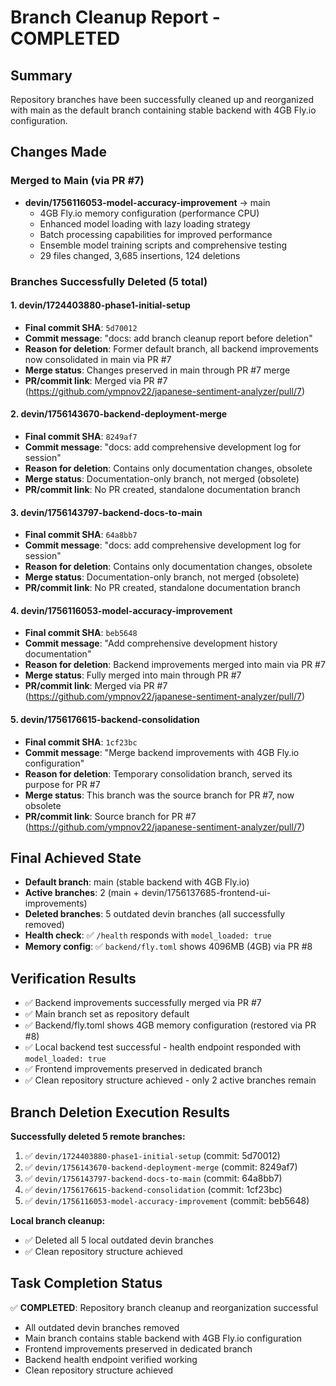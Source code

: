 # Branch Cleanup Report - COMPLETED

## Summary
Repository branches have been successfully cleaned up and reorganized with main as the default branch containing stable backend with 4GB Fly.io configuration.

## Changes Made

### Merged to Main (via PR #7)
- **devin/1756116053-model-accuracy-improvement** → main
  - 4GB Fly.io memory configuration (performance CPU)
  - Enhanced model loading with lazy loading strategy  
  - Batch processing capabilities for improved performance
  - Ensemble model training scripts and comprehensive testing
  - 29 files changed, 3,685 insertions, 124 deletions

### Branches Successfully Deleted (5 total)

#### 1. devin/1724403880-phase1-initial-setup
- **Final commit SHA**: `5d70012`
- **Commit message**: "docs: add branch cleanup report before deletion"
- **Reason for deletion**: Former default branch, all backend improvements now consolidated in main via PR #7
- **Merge status**: Changes preserved in main through PR #7 merge
- **PR/commit link**: Merged via PR #7 (https://github.com/ympnov22/japanese-sentiment-analyzer/pull/7)

#### 2. devin/1756143670-backend-deployment-merge  
- **Final commit SHA**: `8249af7`
- **Commit message**: "docs: add comprehensive development log for session"
- **Reason for deletion**: Contains only documentation changes, obsolete
- **Merge status**: Documentation-only branch, not merged (obsolete)
- **PR/commit link**: No PR created, standalone documentation branch

#### 3. devin/1756143797-backend-docs-to-main
- **Final commit SHA**: `64a8bb7` 
- **Commit message**: "docs: add comprehensive development log for session"
- **Reason for deletion**: Contains only documentation changes, obsolete
- **Merge status**: Documentation-only branch, not merged (obsolete)
- **PR/commit link**: No PR created, standalone documentation branch

#### 4. devin/1756116053-model-accuracy-improvement
- **Final commit SHA**: `beb5648`
- **Commit message**: "Add comprehensive development history documentation"
- **Reason for deletion**: Backend improvements merged into main via PR #7
- **Merge status**: Fully merged into main through PR #7
- **PR/commit link**: Merged via PR #7 (https://github.com/ympnov22/japanese-sentiment-analyzer/pull/7)

#### 5. devin/1756176615-backend-consolidation
- **Final commit SHA**: `1cf23bc`
- **Commit message**: "Merge backend improvements with 4GB Fly.io configuration"  
- **Reason for deletion**: Temporary consolidation branch, served its purpose for PR #7
- **Merge status**: This branch was the source branch for PR #7, now obsolete
- **PR/commit link**: Source branch for PR #7 (https://github.com/ympnov22/japanese-sentiment-analyzer/pull/7)

## Final Achieved State
- **Default branch**: main (stable backend with 4GB Fly.io)
- **Active branches**: 2 (main + devin/1756137685-frontend-ui-improvements)
- **Deleted branches**: 5 outdated devin branches (all successfully removed)
- **Health check**: ✅ `/health` responds with `model_loaded: true`
- **Memory config**: ✅ `backend/fly.toml` shows 4096MB (4GB) via PR #8

## Verification Results
- ✅ Backend improvements successfully merged via PR #7
- ✅ Main branch set as repository default  
- ✅ Backend/fly.toml shows 4GB memory configuration (restored via PR #8)
- ✅ Local backend test successful - health endpoint responded with `model_loaded: true`
- ✅ Frontend improvements preserved in dedicated branch
- ✅ Clean repository structure achieved - only 2 active branches remain

## Branch Deletion Execution Results
**Successfully deleted 5 remote branches:**
1. ✅ `devin/1724403880-phase1-initial-setup` (commit: 5d70012)
2. ✅ `devin/1756143670-backend-deployment-merge` (commit: 8249af7)  
3. ✅ `devin/1756143797-backend-docs-to-main` (commit: 64a8bb7)
4. ✅ `devin/1756176615-backend-consolidation` (commit: 1cf23bc)
5. ✅ `devin/1756116053-model-accuracy-improvement` (commit: beb5648)

**Local branch cleanup:**
- ✅ Deleted all 5 local outdated devin branches
- ✅ Clean repository structure achieved

## Task Completion Status
✅ **COMPLETED**: Repository branch cleanup and reorganization successful
- All outdated devin branches removed
- Main branch contains stable backend with 4GB Fly.io configuration
- Frontend improvements preserved in dedicated branch
- Backend health endpoint verified working
- Clean repository structure achieved
